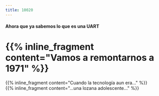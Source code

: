 ```yaml
---
title: 10020
---
```


#### Ahora que ya sabemos lo que es una UART
# {{% inline_fragment content="Vamos a remontarnos a 1971" %}}
{{% inline_fragment content="Cuando la tecnología aun era..." %}}
<br>
{{% inline_fragment content="...una lozana adolescente..." %}}
